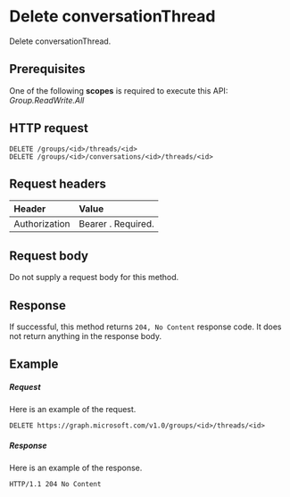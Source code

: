 # Delete conversationThread

Delete conversationThread.
## Prerequisites
One of the following **scopes** is required to execute this API:
*Group.ReadWrite.All*
 
## HTTP request
<!-- { "blockType": "ignored" } -->
```http
DELETE /groups/<id>/threads/<id>
DELETE /groups/<id>/conversations/<id>/threads/<id>

```
## Request headers
| Header       | Value |
|:---------------|:--------|
| Authorization  | Bearer <token>. Required.  |

## Request body
Do not supply a request body for this method.


## Response
If successful, this method returns `204, No Content` response code. It does not return anything in the response body.

## Example
##### Request
Here is an example of the request.
<!-- {
  "blockType": "request",
  "name": "delete_conversationthread"
}-->
```http
DELETE https://graph.microsoft.com/v1.0/groups/<id>/threads/<id>
```
##### Response
Here is an example of the response. 
<!-- {
  "blockType": "response",
  "truncated": true
} -->
```http
HTTP/1.1 204 No Content
```

<!-- uuid: 8fcb5dbc-d5aa-4681-8e31-b001d5168d79
2015-10-25 14:57:30 UTC -->
<!-- {
  "type": "#page.annotation",
  "description": "Delete conversationThread",
  "keywords": "",
  "section": "documentation",
  "tocPath": ""
}-->

<!-- {
  "type": "#page.annotation",
  "description": "Delete conversationThread.",
  "tocPath": "/v1.0 reference/Groups/conversation thread/Delete conversation thread",
  "apiVersion": "v1.0",
  "section": "documentation",
  "canonicalURL": ""
} -->
